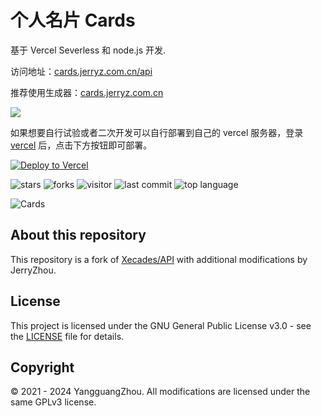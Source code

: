 # 个人名片 Cards

基于 Vercel Severless 和 node.js 开发.

访问地址：[cards.jerryz.com.cn/api](https://cards.jerryz.com.cn/api)

推荐使用生成器：[cards.jerryz.com.cn](https://cards.jerryz.com.cn)

![](https://card.jerryz.com.cn/white)

如果想要自行试验或者二次开发可以自行部署到自己的 vercel 服务器，登录 [vercel](https://vercel.com/) 后，点击下方按钮即可部署。

[![Deploy to Vercel](https://vercel.com/button)](https://vercel.com/import/project?template=https://github.com/YangguangZhou/Cards)

![stars](https://badgen.net/github/stars/YangguangZhou/Cards)
![forks](https://badgen.net/github/forks/YangguangZhou/Cards)
![visitor](https://visitor-badge.laobi.icu/badge?page_id=Cards)
![last commit](https://shields.io/github/last-commit/YangguangZhou/Cards?style=flat)
![top language](https://img.shields.io/github/languages/top/YangguangZhou/Cards?style=flat)

![Cards](https://github-readme-stats.vercel.app/api/pin/?username=YangguangZhou&repo=Cards)

## About this repository

This repository is a fork of [Xecades/API](https://github.com/Xecades/API) with additional modifications by JerryZhou.

## License

This project is licensed under the GNU General Public License v3.0 - see the [LICENSE](LICENSE) file for details.

## Copyright

© 2021 - 2024 YangguangZhou. All modifications are licensed under the same GPLv3 license.